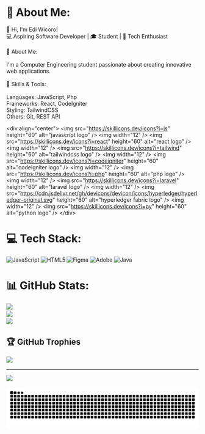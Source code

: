 # 💫 About Me:
👋 Hi, I'm Edi Wicoro!<br>💻 Aspiring Software Developer | 🎓 Student | 🌱 Tech Enthusiast<br><br>🔭 About Me:<br><br>    I'm a Computer Engineering student passionate about creating innovative web applications.<br>   <br>🌟 Skills & Tools:<br><br>    Languages: JavaScript, Php<br>    Frameworks: React, CodeIgniter<br>    Styling: TailwindCSS<br>    Others: Git, REST API

&lt;div align="center">
&lt;img src="https://skillicons.dev/icons?i=js" height="60" alt="javascript logo"  />
&lt;img width="12" />
&lt;img src="https://skillicons.dev/icons?i=react" height="60" alt="react logo"  />
&lt;img width="12" />
&lt;img src="https://skillicons.dev/icons?i=tailwind" height="60" alt="tailwindcss logo"  />
&lt;img width="12" />
&lt;img src="https://skillicons.dev/icons?i=codeigniter" height="60" alt="codeigniter logo"  />
&lt;img width="12" />
&lt;img src="https://skillicons.dev/icons?i=php" height="60" alt="php logo"  />
&lt;img width="12" />
&lt;img src="https://skillicons.dev/icons?i=laravel" height="60" alt="laravel logo"  />
&lt;img width="12" />
&lt;img src="https://cdn.jsdelivr.net/gh/devicons/devicon/icons/hyperledger/hyperledger-original.svg" height="60" alt="hyperledger fabric logo"  />
&lt;img width="12" />
&lt;img src="https://skillicons.dev/icons?i=py" height="60" alt="python logo"  />
&lt;/div>

# 💻 Tech Stack:
![JavaScript](https://img.shields.io/badge/javascript-%23323330.svg?style=for-the-badge&logo=javascript&logoColor=%23F7DF1E) ![HTML5](https://img.shields.io/badge/html5-%23E34F26.svg?style=for-the-badge&logo=html5&logoColor=white) ![Figma](https://img.shields.io/badge/figma-%23F24E1E.svg?style=for-the-badge&logo=figma&logoColor=white) ![Adobe](https://img.shields.io/badge/adobe-%23FF0000.svg?style=for-the-badge&logo=adobe&logoColor=white) ![Java](https://img.shields.io/badge/java-%23ED8B00.svg?style=for-the-badge&logo=openjdk&logoColor=white)

# 📊 GitHub Stats:
![](https://github-readme-stats.vercel.app/api?username=Ediw7&theme=radical&hide_border=true&include_all_commits=true&count_private=false)<br/>
![](https://github-readme-streak-stats.herokuapp.com/?user=Ediw7&theme=radical&hide_border=true)<br/>
![](https://github-readme-stats.vercel.app/api/top-langs/?username=Ediw7&theme=radical&hide_border=true&include_all_commits=true&count_private=false&layout=compact)

## 🏆 GitHub Trophies
![](https://github-profile-trophy.vercel.app/?username=Ediw7&theme=radical&no-frame=false&no-bg=true&margin-w=4)

---
[![](https://visitcount.itsvg.in/api?id=Ediw7&icon=0&color=0)](https://visitcount.itsvg.in)

![github-snake-animation](https://raw.githubusercontent.com/Ediw7/Ediw7/output/snake.svg)

<!-- Proudly created with GPRM ( https://gprm.itsvg.in ) -->
